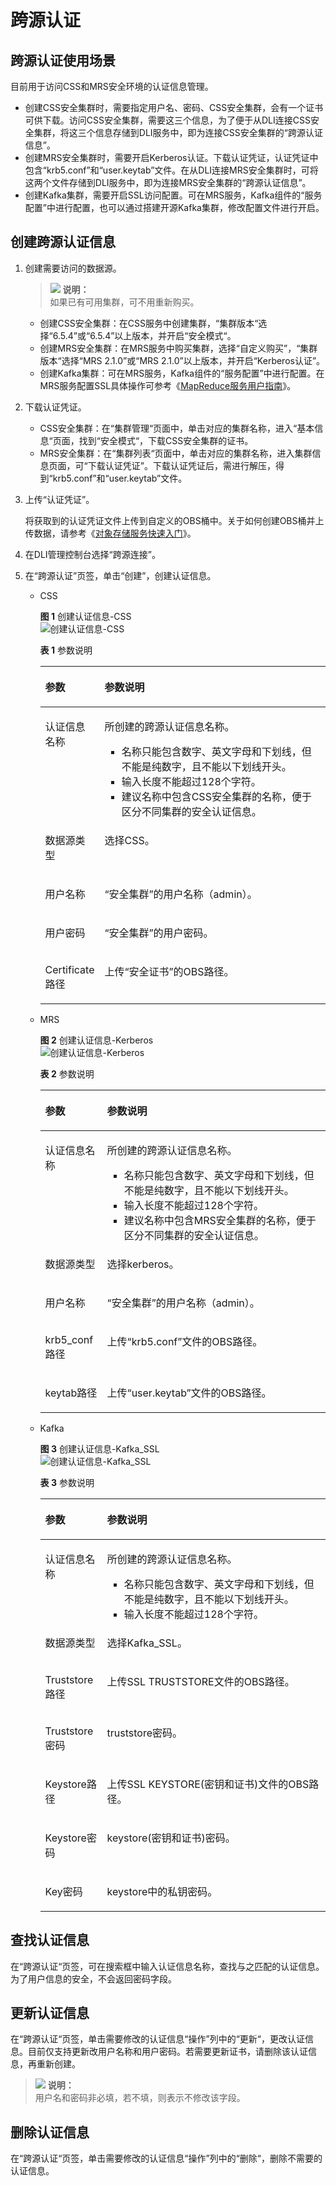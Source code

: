 # 跨源认证<a name="dli_01_0427"></a>

## 跨源认证使用场景<a name="section9359193810115"></a>

目前用于访问CSS和MRS安全环境的认证信息管理。

-   创建CSS安全集群时，需要指定用户名、密码、CSS安全集群，会有一个证书可供下载。访问CSS安全集群，需要这三个信息，为了便于从DLI连接CSS安全集群，将这三个信息存储到DLI服务中，即为连接CSS安全集群的“跨源认证信息”。
-   创建MRS安全集群时，需要开启Kerberos认证。下载认证凭证，认证凭证中包含“krb5.conf”和“user.keytab”文件。在从DLI连接MRS安全集群时，可将这两个文件存储到DLI服务中，即为连接MRS安全集群的“跨源认证信息”。
-   创建Kafka集群，需要开启SSL访问配置。可在MRS服务，Kafka组件的“服务配置”中进行配置，也可以通过搭建开源Kafka集群，修改配置文件进行开启。

## 创建跨源认证信息<a name="section15271141617127"></a>

1.  创建需要访问的数据源。

    >![](public_sys-resources/icon-note.gif) **说明：**   
    >如果已有可用集群，可不用重新购买。  

    -   创建CSS安全集群：在CSS服务中创建集群，“集群版本“选择“6.5.4”或“6.5.4”以上版本，并开启“安全模式“。
    -   创建MRS安全集群：在MRS服务中购买集群，选择“自定义购买”，“集群版本“选择“MRS 2.1.0”或“MRS 2.1.0”以上版本，并开启“Kerberos认证”。
    -   创建Kafka集群：可在MRS服务，Kafka组件的“服务配置”中进行配置。在MRS服务配置SSL具体操作可参考《[MapReduce服务用户指南](https://support.huaweicloud.com/usermanual-mrs/mrs_01_0593.html)》。

2.  下载认证凭证。
    -   CSS安全集群：在“集群管理“页面中，单击对应的集群名称，进入“基本信息“页面，找到“安全模式“，下载CSS安全集群的证书。
    -   MRS安全集群：在“集群列表“页面中，单击对应的集群名称，进入集群信息页面，可“下载认证凭证”。下载认证凭证后，需进行解压，得到“krb5.conf”和“user.keytab”文件。

3.  上传“认证凭证”。

    将获取到的认证凭证文件上传到自定义的OBS桶中。关于如何创建OBS桶并上传数据，请参考《[对象存储服务快速入门](https://support.huaweicloud.com/qs-obs/obs_qs_0001.html)》。

4.  在DLI管理控制台选择“跨源连接”。
5.  在“跨源认证”页签，单击“创建”，创建认证信息。
    -   CSS

        **图 1**  创建认证信息-CSS<a name="fig16385291760"></a>  
        ![](figures/创建认证信息-CSS.png "创建认证信息-CSS")

        **表 1**  参数说明

        <a name="table24931148155220"></a>
        <table><thead align="left"><tr id="row1149712486527"><th class="cellrowborder" valign="top" width="18.15%" id="mcps1.2.3.1.1"><p id="p349916487526"><a name="p349916487526"></a><a name="p349916487526"></a>参数</p>
        </th>
        <th class="cellrowborder" valign="top" width="81.85%" id="mcps1.2.3.1.2"><p id="p115011548105211"><a name="p115011548105211"></a><a name="p115011548105211"></a>参数说明</p>
        </th>
        </tr>
        </thead>
        <tbody><tr id="row1350324845215"><td class="cellrowborder" valign="top" width="18.15%" headers="mcps1.2.3.1.1 "><p id="p8504184814524"><a name="p8504184814524"></a><a name="p8504184814524"></a>认证信息名称</p>
        </td>
        <td class="cellrowborder" valign="top" width="81.85%" headers="mcps1.2.3.1.2 "><p id="p1550604814528"><a name="p1550604814528"></a><a name="p1550604814528"></a>所创建的跨源认证信息名称。</p>
        <a name="ul185072486523"></a><a name="ul185072486523"></a><ul id="ul185072486523"><li>名称只能包含数字、英文字母和下划线，但不能是纯数字，且不能以下划线开头。</li><li>输入长度不能超过128个字符。</li><li>建议名称中包含CSS安全集群的名称，便于区分不同集群的安全认证信息。</li></ul>
        </td>
        </tr>
        <tr id="row1694853274012"><td class="cellrowborder" valign="top" width="18.15%" headers="mcps1.2.3.1.1 "><p id="p1262718612413"><a name="p1262718612413"></a><a name="p1262718612413"></a>数据源类型</p>
        </td>
        <td class="cellrowborder" valign="top" width="81.85%" headers="mcps1.2.3.1.2 "><p id="p862766152417"><a name="p862766152417"></a><a name="p862766152417"></a>选择CSS。</p>
        </td>
        </tr>
        <tr id="row105181748125210"><td class="cellrowborder" valign="top" width="18.15%" headers="mcps1.2.3.1.1 "><p id="p15181748105215"><a name="p15181748105215"></a><a name="p15181748105215"></a>用户名称</p>
        </td>
        <td class="cellrowborder" valign="top" width="81.85%" headers="mcps1.2.3.1.2 "><p id="p1242141013257"><a name="p1242141013257"></a><a name="p1242141013257"></a>“安全集群”的用户名称（admin）。</p>
        </td>
        </tr>
        <tr id="row85241748185212"><td class="cellrowborder" valign="top" width="18.15%" headers="mcps1.2.3.1.1 "><p id="p352404835217"><a name="p352404835217"></a><a name="p352404835217"></a>用户密码</p>
        </td>
        <td class="cellrowborder" valign="top" width="81.85%" headers="mcps1.2.3.1.2 "><p id="p1952584895212"><a name="p1952584895212"></a><a name="p1952584895212"></a>“安全集群”的用户密码。</p>
        </td>
        </tr>
        <tr id="row7764655142317"><td class="cellrowborder" valign="top" width="18.15%" headers="mcps1.2.3.1.1 "><p id="p16764105532311"><a name="p16764105532311"></a><a name="p16764105532311"></a>Certificate路径</p>
        </td>
        <td class="cellrowborder" valign="top" width="81.85%" headers="mcps1.2.3.1.2 "><p id="p142216575257"><a name="p142216575257"></a><a name="p142216575257"></a>上传“安全证书”的OBS路径。</p>
        </td>
        </tr>
        </tbody>
        </table>

    -   MRS

        **图 2**  创建认证信息-Kerberos<a name="fig2331158114114"></a>  
        ![](figures/创建认证信息-Kerberos.png "创建认证信息-Kerberos")

        **表 2**  参数说明

        <a name="table835921934213"></a>
        <table><thead align="left"><tr id="row436013197429"><th class="cellrowborder" valign="top" width="21.69%" id="mcps1.2.3.1.1"><p id="p1336061914218"><a name="p1336061914218"></a><a name="p1336061914218"></a>参数</p>
        </th>
        <th class="cellrowborder" valign="top" width="78.31%" id="mcps1.2.3.1.2"><p id="p1436019193427"><a name="p1436019193427"></a><a name="p1436019193427"></a>参数说明</p>
        </th>
        </tr>
        </thead>
        <tbody><tr id="row14360121915427"><td class="cellrowborder" valign="top" width="21.69%" headers="mcps1.2.3.1.1 "><p id="p1736061917426"><a name="p1736061917426"></a><a name="p1736061917426"></a>认证信息名称</p>
        </td>
        <td class="cellrowborder" valign="top" width="78.31%" headers="mcps1.2.3.1.2 "><p id="p19360161914215"><a name="p19360161914215"></a><a name="p19360161914215"></a>所创建的跨源认证信息名称。</p>
        <a name="ul23601119144216"></a><a name="ul23601119144216"></a><ul id="ul23601119144216"><li>名称只能包含数字、英文字母和下划线，但不能是纯数字，且不能以下划线开头。</li><li>输入长度不能超过128个字符。</li><li>建议名称中包含MRS安全集群的名称，便于区分不同集群的安全认证信息。</li></ul>
        </td>
        </tr>
        <tr id="row2361141913428"><td class="cellrowborder" valign="top" width="21.69%" headers="mcps1.2.3.1.1 "><p id="p18361319174216"><a name="p18361319174216"></a><a name="p18361319174216"></a>数据源类型</p>
        </td>
        <td class="cellrowborder" valign="top" width="78.31%" headers="mcps1.2.3.1.2 "><p id="p19361519184217"><a name="p19361519184217"></a><a name="p19361519184217"></a>选择kerberos。</p>
        </td>
        </tr>
        <tr id="row8361171914213"><td class="cellrowborder" valign="top" width="21.69%" headers="mcps1.2.3.1.1 "><p id="p11361161974216"><a name="p11361161974216"></a><a name="p11361161974216"></a>用户名称</p>
        </td>
        <td class="cellrowborder" valign="top" width="78.31%" headers="mcps1.2.3.1.2 "><p id="p1736118193422"><a name="p1736118193422"></a><a name="p1736118193422"></a>“安全集群”的用户名称（admin）。</p>
        </td>
        </tr>
        <tr id="row1636281964217"><td class="cellrowborder" valign="top" width="21.69%" headers="mcps1.2.3.1.1 "><p id="p5362161920428"><a name="p5362161920428"></a><a name="p5362161920428"></a>krb5_conf路径</p>
        </td>
        <td class="cellrowborder" valign="top" width="78.31%" headers="mcps1.2.3.1.2 "><p id="p1936212194424"><a name="p1936212194424"></a><a name="p1936212194424"></a>上传“krb5.conf”文件的OBS路径。</p>
        </td>
        </tr>
        <tr id="row43621319164213"><td class="cellrowborder" valign="top" width="21.69%" headers="mcps1.2.3.1.1 "><p id="p113621219174219"><a name="p113621219174219"></a><a name="p113621219174219"></a>keytab路径</p>
        </td>
        <td class="cellrowborder" valign="top" width="78.31%" headers="mcps1.2.3.1.2 "><p id="p15362171994211"><a name="p15362171994211"></a><a name="p15362171994211"></a>上传“user.keytab”文件的OBS路径。</p>
        </td>
        </tr>
        </tbody>
        </table>

    -   Kafka

        **图 3**  创建认证信息-Kafka\_SSL<a name="fig495353810479"></a>  
        ![](figures/创建认证信息-Kafka_SSL.png "创建认证信息-Kafka_SSL")

        **表 3**  参数说明

        <a name="table1764213114497"></a>
        <table><thead align="left"><tr id="row1164213174912"><th class="cellrowborder" valign="top" width="21.69%" id="mcps1.2.3.1.1"><p id="p164211111496"><a name="p164211111496"></a><a name="p164211111496"></a>参数</p>
        </th>
        <th class="cellrowborder" valign="top" width="78.31%" id="mcps1.2.3.1.2"><p id="p14642181124910"><a name="p14642181124910"></a><a name="p14642181124910"></a>参数说明</p>
        </th>
        </tr>
        </thead>
        <tbody><tr id="row1864311194920"><td class="cellrowborder" valign="top" width="21.69%" headers="mcps1.2.3.1.1 "><p id="p1564316184915"><a name="p1564316184915"></a><a name="p1564316184915"></a>认证信息名称</p>
        </td>
        <td class="cellrowborder" valign="top" width="78.31%" headers="mcps1.2.3.1.2 "><p id="p8643131114920"><a name="p8643131114920"></a><a name="p8643131114920"></a>所创建的跨源认证信息名称。</p>
        <a name="ul1364361154915"></a><a name="ul1364361154915"></a><ul id="ul1364361154915"><li>名称只能包含数字、英文字母和下划线，但不能是纯数字，且不能以下划线开头。</li><li>输入长度不能超过128个字符。</li></ul>
        </td>
        </tr>
        <tr id="row106431214495"><td class="cellrowborder" valign="top" width="21.69%" headers="mcps1.2.3.1.1 "><p id="p3643512491"><a name="p3643512491"></a><a name="p3643512491"></a>数据源类型</p>
        </td>
        <td class="cellrowborder" valign="top" width="78.31%" headers="mcps1.2.3.1.2 "><p id="p1464341194918"><a name="p1464341194918"></a><a name="p1464341194918"></a>选择Kafka_SSL。</p>
        </td>
        </tr>
        <tr id="row146431815497"><td class="cellrowborder" valign="top" width="21.69%" headers="mcps1.2.3.1.1 "><p id="p664316124918"><a name="p664316124918"></a><a name="p664316124918"></a>Truststore路径</p>
        </td>
        <td class="cellrowborder" valign="top" width="78.31%" headers="mcps1.2.3.1.2 "><p id="p964314184918"><a name="p964314184918"></a><a name="p964314184918"></a>上传SSL TRUSTSTORE文件的OBS路径。</p>
        </td>
        </tr>
        <tr id="row17257511135011"><td class="cellrowborder" valign="top" width="21.69%" headers="mcps1.2.3.1.1 "><p id="p82591711135020"><a name="p82591711135020"></a><a name="p82591711135020"></a>Truststore密码</p>
        </td>
        <td class="cellrowborder" valign="top" width="78.31%" headers="mcps1.2.3.1.2 "><p id="p1325981117505"><a name="p1325981117505"></a><a name="p1325981117505"></a>truststore密码。</p>
        </td>
        </tr>
        <tr id="row36434119499"><td class="cellrowborder" valign="top" width="21.69%" headers="mcps1.2.3.1.1 "><p id="p196431215496"><a name="p196431215496"></a><a name="p196431215496"></a>Keystore路径</p>
        </td>
        <td class="cellrowborder" valign="top" width="78.31%" headers="mcps1.2.3.1.2 "><p id="p66145582510"><a name="p66145582510"></a><a name="p66145582510"></a>上传SSL KEYSTORE(密钥和证书)文件的OBS路径。</p>
        </td>
        </tr>
        <tr id="row26992269515"><td class="cellrowborder" valign="top" width="21.69%" headers="mcps1.2.3.1.1 "><p id="p1769572817515"><a name="p1769572817515"></a><a name="p1769572817515"></a>Keystore密码</p>
        </td>
        <td class="cellrowborder" valign="top" width="78.31%" headers="mcps1.2.3.1.2 "><p id="p8612135815117"><a name="p8612135815117"></a><a name="p8612135815117"></a>keystore(密钥和证书)密码。</p>
        </td>
        </tr>
        <tr id="row15644101184912"><td class="cellrowborder" valign="top" width="21.69%" headers="mcps1.2.3.1.1 "><p id="p126441719496"><a name="p126441719496"></a><a name="p126441719496"></a>Key密码</p>
        </td>
        <td class="cellrowborder" valign="top" width="78.31%" headers="mcps1.2.3.1.2 "><p id="p756695814513"><a name="p756695814513"></a><a name="p756695814513"></a>keystore中的私钥密码。</p>
        </td>
        </tr>
        </tbody>
        </table>



## 查找认证信息<a name="section9644161019415"></a>

在“跨源认证“页签，可在搜索框中输入认证信息名称，查找与之匹配的认证信息。为了用户信息的安全，不会返回密码字段。

## 更新认证信息<a name="section1960402414173"></a>

在“跨源认证“页签，单击需要修改的认证信息“操作”列中的“更新“，更改认证信息。目前仅支持更新改用户名称和用户密码。若需要更新证书，请删除该认证信息，再重新创建。

>![](public_sys-resources/icon-note.gif) **说明：**   
>用户名和密码非必填，若不填，则表示不修改该字段。  

## 删除认证信息<a name="section8647175812179"></a>

在“跨源认证“页签，单击需要修改的认证信息“操作”列中的“删除“，删除不需要的认证信息。

